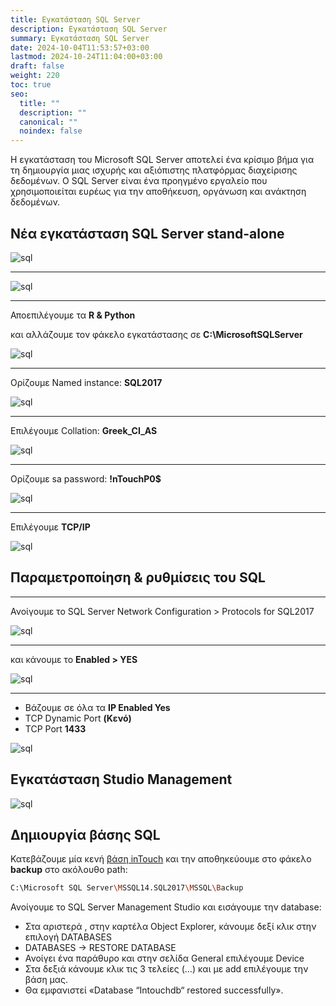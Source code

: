 ```yaml
---
title: Εγκατάσταση SQL Server
description: Εγκατάσταση SQL Server
summary: Εγκατάσταση SQL Server
date: 2024-10-04T11:53:57+03:00
lastmod: 2024-10-24T11:04:00+03:00
draft: false
weight: 220
toc: true
seo:
  title: ""
  description: ""
  canonical: ""
  noindex: false
---
```

Η εγκατάσταση του Microsoft SQL Server αποτελεί ένα κρίσιμο βήμα για τη δημιουργία μιας ισχυρής και αξιόπιστης πλατφόρμας διαχείρισης δεδομένων. Ο SQL Server είναι ένα προηγμένο εργαλείο που χρησιμοποιείται ευρέως για την αποθήκευση, οργάνωση και ανάκτηση δεδομένων.

## Νέα εγκατάσταση SQL Server stand-alone

![sql](/images/sql-setup-sa-1.png "sql")

- - -

![sql](/images/sql-setup-sa-2.png "sql")

- - -

Αποεπιλέγουμε τα **R & Python**

και αλλάζουμε τον φάκελο εγκατάστασης σε **C:\MicrosoftSQLServer**

![sql](/images/sql-setup-sa-3.png "sql")

- - -

Ορίζουμε Named instance: **SQL2017**

![sql](/images/sql-setup-sa-4.png "sql")

- - -

Επιλέγουμε Collation: **Greek_CI_AS**

![sql](/images/sql-setup-sa-5.png "sql")

- - -

Ορίζουμε sa password: **!nTouchP0$**

![sql](/images/sql-setup-sa-6.png "sql")

- - -

Επιλέγουμε **TCP/IP**

![sql](/images/sql-setup-sa-7.png "sql")

## Παραμετροποίηση & ρυθμίσεις του SQL

- - -

Ανοίγουμε το SQL Server Network Configuration > Protocols for SQL2017

![sql](/images/sql-conf-sa-1.png "sql")

- - -

και κάνουμε το **Enabled > YES**

![sql](/images/sql-conf-sa-2.png "sql")

- - -

* Βάζουμε σε όλα τα **IP Enabled Yes**
* TCP Dynamic Port **(Κενό)**
* TCP Port **1433**

![sql](/images/sql-conf-sa-3.png "sql")

## Εγκατάσταση Studio Management

![sql](/images/sm-setup-1.png "sql")

## Δημιουργία βάσης SQL

Κατεβάζουμε μία κενή [βάση inTouch](https://drive.google.com/file/d/118rosCFKAwupg7Gjl1RG9J3d3NIyI3Ws/view?usp=sharing) και την αποθηκεύουμε στο φάκελο **backup** στο ακόλουθο path:

```bash
C:\Microsoft SQL Server\MSSQL14.SQL2017\MSSQL\Backup
```

Ανοίγουμε το SQL Server Management Studio και εισάγουμε την database:

* Στα αριστερά , στην καρτέλα Object Explorer, κάνουμε δεξί κλικ στην επιλογή DATABASES
* DATABASES -> RESTORE DATABASE
* Ανοίγει ένα παράθυρο και στην σελίδα General επιλέγουμε Device
* Στα δεξιά κάνουμε κλικ τις 3 τελείες (…) και με add επιλέγουμε την βάση μας.
* Θα εμφανιστεί «Database “Intouchdb“ restored successfully».
